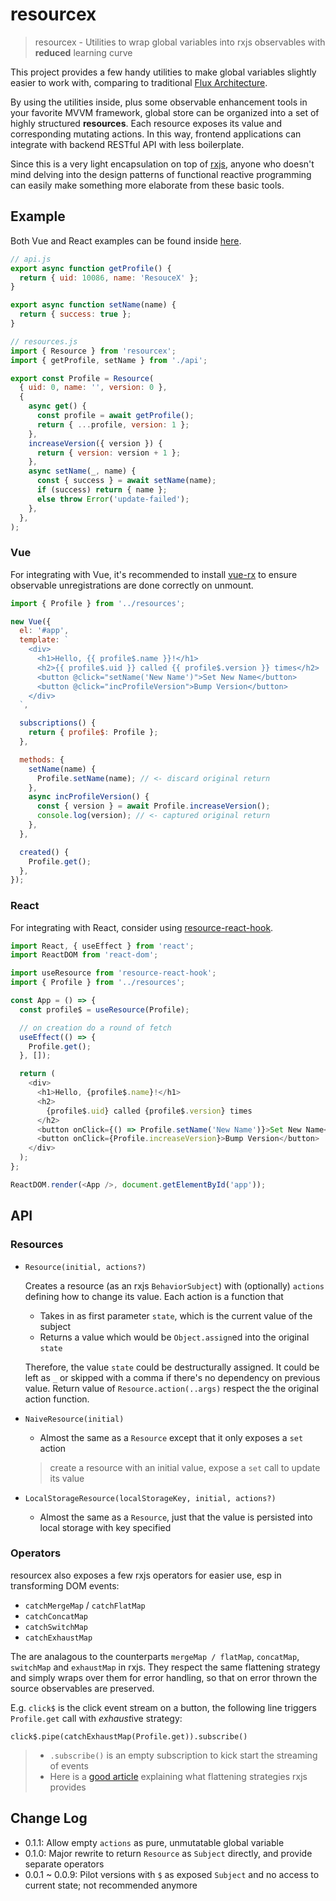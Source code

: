 # resourcex

> resourcex - Utilities to wrap global variables into rxjs observables with **reduced** learning curve

This project provides a few handy utilities to make global variables slightly easier to work with,
comparing to traditional [Flux Architecture](https://facebook.github.io/flux/).

By using the utilities inside, plus some observable enhancement tools in your favorite MVVM framework,
global store can be organized into a set of highly structured **resources**. Each resource exposes
its value and corresponding mutating actions.
In this way, frontend applications can integrate with backend RESTful API with less boilerplate.

Since this is a very light encapsulation on top of [rxjs](http://rxjs-dev.firebaseapp.com),
anyone who doesn't mind delving into the design patterns of functional reactive programming
can easily make something more elaborate from these basic tools.

## Example

Both Vue and React examples can be found inside [here](https://github.com/xch91/resourcex/tree/master/examples).

```javascript
// api.js
export async function getProfile() {
  return { uid: 10086, name: 'ResouceX' };
}

export async function setName(name) {
  return { success: true };
}

// resources.js
import { Resource } from 'resourcex';
import { getProfile, setName } from './api';

export const Profile = Resource(
  { uid: 0, name: '', version: 0 },
  {
    async get() {
      const profile = await getProfile();
      return { ...profile, version: 1 };
    },
    increaseVersion({ version }) {
      return { version: version + 1 };
    },
    async setName(_, name) {
      const { success } = await setName(name);
      if (success) return { name };
      else throw Error('update-failed');
    },
  },
);
```

### Vue

For integrating with Vue, it's recommended to install [vue-rx](https://github.com/vuejs/vue-rx)
to ensure observable unregistrations are done correctly on unmount.

```javascript
import { Profile } from '../resources';

new Vue({
  el: '#app',
  template: `
    <div>
      <h1>Hello, {{ profile$.name }}!</h1>
      <h2>{{ profile$.uid }} called {{ profile$.version }} times</h2>
      <button @click="setName('New Name')">Set New Name</button>
      <button @click="incProfileVersion">Bump Version</button>
    </div>
  `,

  subscriptions() {
    return { profile$: Profile };
  },

  methods: {
    setName(name) {
      Profile.setName(name); // <- discard original return
    },
    async incProfileVersion() {
      const { version } = await Profile.increaseVersion();
      console.log(version); // <- captured original return
    },
  },

  created() {
    Profile.get();
  },
});
```

### React

For integrating with React, consider using [resource-react-hook](https://www.npmjs.com/package/resource-react-hook).

```javascript
import React, { useEffect } from 'react';
import ReactDOM from 'react-dom';

import useResource from 'resource-react-hook';
import { Profile } from '../resources';

const App = () => {
  const profile$ = useResource(Profile);

  // on creation do a round of fetch
  useEffect(() => {
    Profile.get();
  }, []);

  return (
    <div>
      <h1>Hello, {profile$.name}!</h1>
      <h2>
        {profile$.uid} called {profile$.version} times
      </h2>
      <button onClick={() => Profile.setName('New Name')}>Set New Name</button>
      <button onClick={Profile.increaseVersion}>Bump Version</button>
    </div>
  );
};

ReactDOM.render(<App />, document.getElementById('app'));
```

## API

### Resources

- `Resource(initial, actions?)`

  Creates a resource (as an rxjs `BehaviorSubject`) with (optionally) `actions` defining how to change its value. Each action is a function that

  - Takes in as first parameter `state`, which is the current value of the subject
  - Returns a value which would be `Object.assign`ed into the original `state`

  Therefore, the value `state` could be destructurally assigned.
  It could be left as `_` or skipped with a comma if there's no dependency on previous value.
  Return value of `Resource.action(..args)` respect the the original action function.

- `NaiveResource(initial)`

  - Almost the same as a `Resource` except that it only exposes a `set` action

  > create a resource with an initial value, expose a `set` call to update its value

- `LocalStorageResource(localStorageKey, initial, actions?)`

  - Almost the same as a `Resource`, just that the value is persisted into local storage with key specified

### Operators

resourcex also exposes a few rxjs operators for easier use, esp in transforming DOM events:

- `catchMergeMap` / `catchFlatMap`
- `catchConcatMap`
- `catchSwitchMap`
- `catchExhaustMap`

The are analagous to the counterparts `mergeMap / flatMap`, `concatMap`, `switchMap` and `exhaustMap` in rxjs.
They respect the same flattening strategy and simply wraps over them for error handling,
so that on error thrown the source observables are preserved.

E.g. `click$` is the click event stream on a button,
the following line triggers `Profile.get` call with *exhaust*ive strategy:

`click$.pipe(catchExhaustMap(Profile.get)).subscribe()`

> - `.subscribe()` is an empty subscription to kick start the streaming of events
> - Here is a [good article](https://medium.com/@shairez/a-super-ninja-trick-to-learn-rxjss-switchmap-mergemap-concatmap-and-exhaustmap-forever-88e178a75f1b) explaining what flattening strategies rxjs provides

## Change Log

- 0.1.1: Allow empty `actions` as pure, unmutatable global variable
- 0.1.0: Major rewrite to return `Resource` as `Subject` directly, and provide separate operators
- 0.0.1 ~ 0.0.9: Pilot versions with `$` as exposed `Subject` and no access to current state; not recommended anymore

